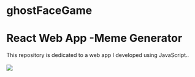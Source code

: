 # ghostFaceGame
# React Web App -Meme Generator
This repository is dedicated to a web app I developed using JavaScript.. 
<br />
<br />
<img src="https://i.imgur.com/Kv18Zw7.png"/>
